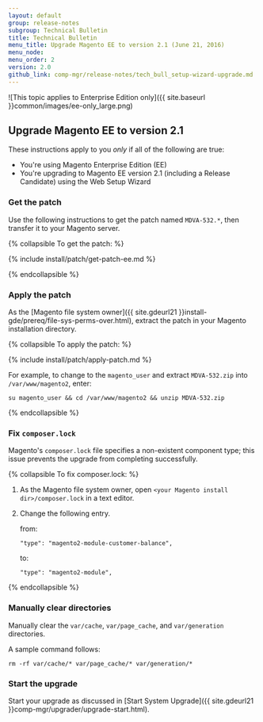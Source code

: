 ```yaml
---
layout: default 
group: release-notes
subgroup: Technical Bulletin
title: Technical Bulletin
menu_title: Upgrade Magento EE to version 2.1 (June 21, 2016)
menu_node: 
menu_order: 2
version: 2.0
github_link: comp-mgr/release-notes/tech_bull_setup-wizard-upgrade.md
---
```


![This topic applies to Enterprise Edition only]({{ site.baseurl }}common/images/ee-only_large.png)

## Upgrade Magento EE to version 2.1
These instructions apply to you *only* if all of the following are true:

*	You're using Magento Enterprise Edition (EE)
*	You're upgrading to Magento EE version 2.1 (including a Release Candidate) using the Web Setup Wizard

### Get the patch
Use the following instructions to get the patch named `MDVA-532.*`, then transfer it to your Magento server.

{% collapsible To get the patch: %}

{% include install/patch/get-patch-ee.md %}

{% endcollapsible %}

### Apply the patch
As the [Magento file system owner]({{ site.gdeurl21 }}install-gde/prereq/file-sys-perms-over.html), extract the patch in your Magento installation directory.

{% collapsible To apply the patch: %}

{% include install/patch/apply-patch.md %}

For example, to change to the `magento_user` and extract `MDVA-532.zip` into `/var/www/magento2`, enter:

	su magento_user && cd /var/www/magento2 && unzip MDVA-532.zip

{% endcollapsible %}

### Fix `composer.lock`
Magento's `composer.lock` file specifies a non-existent component type; this issue prevents the upgrade from completing successfully.

{% collapsible To fix composer.lock: %}

1.	As the Magento file system owner, open `<your Magento install dir>/composer.lock` in a text editor.
2.	Change the following entry.

	from:

		"type": "magento2-module-customer-balance",

	to:

		"type": "magento2-module",

{% endcollapsible %}

### Manually clear directories
Manually clear the `var/cache`, `var/page_cache`, and `var/generation` directories.

A sample command follows:

	rm -rf var/cache/* var/page_cache/* var/generation/*

### Start the upgrade
Start your upgrade as discussed in [Start System Upgrade]({{ site.gdeurl21 }}comp-mgr/upgrader/upgrade-start.html).